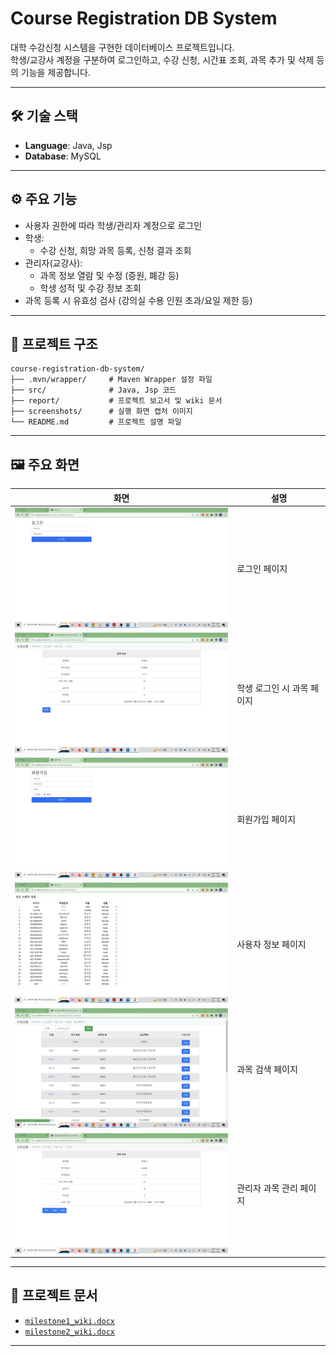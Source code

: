# Course Registration DB System

대학 수강신청 시스템을 구현한 데이터베이스 프로젝트입니다.  
학생/교강사 계정을 구분하여 로그인하고, 수강 신청, 시간표 조회, 과목 추가 및 삭제 등의 기능을 제공합니다.

---

## 🛠 기술 스택

- **Language**: Java, Jsp
- **Database**: MySQL

---

## ⚙️ 주요 기능

- 사용자 권한에 따라 학생/관리자 계정으로 로그인
- 학생:
  - 수강 신청, 희망 과목 등록, 신청 결과 조회
- 관리자(교강사):
  - 과목 정보 열람 및 수정 (증원, 폐강 등)
  - 학생 성적 및 수강 정보 조회
- 과목 등록 시 유효성 검사 (강의실 수용 인원 초과/요일 제한 등)

---

## 📁 프로젝트 구조

```
course-registration-db-system/
├── .mvn/wrapper/     # Maven Wrapper 설정 파일
├── src/              # Java, Jsp 코드
├── report/           # 프로젝트 보고서 및 wiki 문서
├── screenshots/      # 실행 화면 캡처 이미지
└── README.md         # 프로젝트 설명 파일
```

---

## 🖼 주요 화면

| 화면 | 설명 |
|------|------|
| <img src="./screenshots/login_page.jpg" width="400"/> | 로그인 페이지 |
| <img src="./screenshots/student_course.jpg" width="400"/> | 학생 로그인 시 과목 페이지 |
| <img src="./screenshots/registration_page.jpg" width="400"/> | 회원가입 페이지 |
| <img src="./screenshots/user_page.jpg" width="400"/> | 사용자 정보 페이지 |
| <img src="./screenshots/course_search.jpg" width="400"/> | 과목 검색 페이지 |
| <img src="./screenshots/admin_course_edit.jpg" width="400"/> | 관리자 과목 관리 페이지 |

---

## 📄 프로젝트 문서

- [`milestone1_wiki.docx`](./report/milestone1_wiki.docx)
- [`milestone2_wiki.docx`](./report/milestone2_wiki.docx)

---